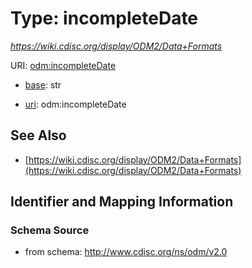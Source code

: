 # Type: incompleteDate




_https://wiki.cdisc.org/display/ODM2/Data+Formats_



URI: [odm:incompleteDate](http://www.cdisc.org/ns/odm/v2.0/incompleteDate)

* [base](https://w3id.org/linkml/base): str

* [uri](https://w3id.org/linkml/uri): odm:incompleteDate









## See Also

* [https://wiki.cdisc.org/display/ODM2/Data+Formats](https://wiki.cdisc.org/display/ODM2/Data+Formats)

## Identifier and Mapping Information







### Schema Source


* from schema: http://www.cdisc.org/ns/odm/v2.0




